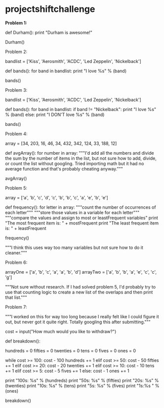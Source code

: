 # projectshiftchallenge

<b>Problem 1:</b>

def Durham():
  print "Durham is awesome!"
  
Durham()

Problem 2:

bandlist = ['Kiss', 'Aerosmith', 'ACDC', 'Led Zeppelin', 'Nickelback']

def bands():
  for band in bandlist:
    print "I love %s" % (band)

bands()

Problem 3:

bandlist = ['Kiss', 'Aerosmith', 'ACDC', 'Led Zeppelin', 'Nickelback']

def bands():
  for band in bandlist:
    if band != "Nickelback":
      print "I love %s" % (band)
    else:
      print "I DON'T love %s" % (band)

bands()

Problem 4:

array = [34, 203, 16, 46, 34, 432, 342, 124, 33, 188, 12]

def avgArray():
  for number in array:
    """I'd add all the numbers and divide the sum by the number of items in the list, but not sure how to add, divide, or count the list without googling.  Tried importing math but it had no average function and that's probably cheating anyway."""

avgArray()

Problem 5:

array = ['a', 'b', 'c', 'd', 'c', 'b', 'b', 'c', 'a', 'e', 'b', 'e']

def frequency():
  for letter in array:
    """count the number of occurrences of each letter"""
    """store those values in a variable for each letter"""
    """compare the values and assign to most or leastFrequent variables"
  print "The most frequent item is: " + mostFrequent
  print "The least frequent item is: " + leastFrequent

frequency()

"""I think this uses way too many variables but not sure how to do it cleaner."""

Problem 6:

arrayOne = ['a', 'b', 'c', 'a', 'a', 'b', 'd']
arrayTwo = ['a', 'b', 'b', 'a', 'e', 'c', 'c', 'g']

"""Not sure without research.  If I had solved problem 5, I'd probably try to use that counting logic to create a new list of the overlaps and then print that list."""

Problem 7:

"""I worked on this for way too long because I really felt like I could figure it out, but never got it quite right.  Totally googling this after submitting."""

cost = input("How much would you like to withdraw?")

def breakdown():

  hundreds = 0
  fifties = 0
  twenties = 0
  tens = 0
  fives = 0
  ones = 0

  while cost >= 100:
    cost - 100
    hundreds += 1
  elif cost >= 50:
    cost - 50
    fifties += 1
  elif cost >= 20:
    cost - 20
    twenties += 1
  elif cost >= 10:
    cost - 10
    tens += 1
  elif cost >= 5:
    cost - 5
    fives += 1
  else:
    cost - 1
    ones += 1
      
  print "100s: %s" % (hundreds)
  print "50s: %s" % (fifties)
  print "20s: %s" % (twenties)
  print "10s: %s" % (tens)
  print "5s: %s" % (fives)
  print "1s:%s " % (ones)

breakdown()
